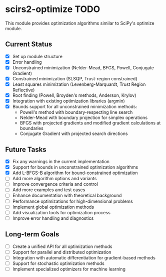 # scirs2-optimize TODO

This module provides optimization algorithms similar to SciPy's optimize module.

## Current Status

- [x] Set up module structure
- [x] Error handling
- [x] Unconstrained minimization (Nelder-Mead, BFGS, Powell, Conjugate Gradient)
- [x] Constrained minimization (SLSQP, Trust-region constrained)
- [x] Least squares minimization (Levenberg-Marquardt, Trust Region Reflective)
- [x] Root finding (Powell, Broyden's methods, Anderson, Krylov)
- [x] Integration with existing optimization libraries (argmin)
- [x] Bounds support for all unconstrained minimization methods:
  - Powell's method with boundary-respecting line search
  - Nelder-Mead with boundary projection for simplex operations
  - BFGS with projected gradients and modified gradient calculations at boundaries
  - Conjugate Gradient with projected search directions

## Future Tasks

- [x] Fix any warnings in the current implementation
- [x] Support for bounds in unconstrained optimization algorithms
- [x] Add L-BFGS-B algorithm for bound-constrained optimization
- [ ] Add more algorithm options and variants
- [ ] Improve convergence criteria and control
- [ ] Add more examples and test cases
- [ ] Enhance documentation with theoretical background
- [ ] Performance optimizations for high-dimensional problems
- [ ] Implement global optimization methods
- [ ] Add visualization tools for optimization process
- [ ] Improve error handling and diagnostics

## Long-term Goals

- [ ] Create a unified API for all optimization methods
- [ ] Support for parallel and distributed optimization
- [ ] Integration with automatic differentiation for gradient-based methods
- [ ] Support for stochastic optimization methods
- [ ] Implement specialized optimizers for machine learning